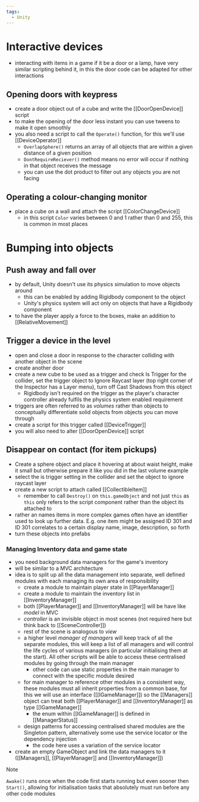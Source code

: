 ```yaml
---
tags:
  - Unity
---
```

# Interactive devices
- interacting with items in a game if it be a door or a lamp, have very similar scripting behind it, in this the door code can be adapted for other interactions
## Opening doors with keypress
- create a door object out of a cube and write the [[DoorOpenDevice]] script
- to make the opening of the door less instant you can use tweens to make it open smoothly
- you also need a script to call the `Operate()` function, for this we'll use [[DeviceOperator]]
	- `OverlapSphere()` returns an array of all objects that are within a given distance of a given position
	- `DontRequireReciever()` method means no error will occur if nothing in that object receives the message
	- you can use the dot product to filter out any objects you are not facing
## Operating a colour-changing monitor
- place a cube on a wall and attach the script [[ColorChangeDevice]]
	- in this script `Color` varies between 0 and 1 rather than 0 and 255, this is common in most places
# Bumping into objects
## Push away and fall over
- by default, Unity doesn't use its physics simulation to move objects around
	- this can be enabled by adding Rigidbody component to the object
	- Unity's physics system will act only on objects that have a Rigidbody component 
- to have the player apply a force to the boxes, make an addition to [[RelativeMovement]]
## Trigger a device in the level
- open and close a door in response to the character colliding with another object in the scene
- create another door
- create a new cube to be used as a trigger and check Is Trigger for the collider, set the trigger object to Ignore Raycast layer (top right corner of the Inspector has a Layer menu), turn off Cast Shadows from this object
	- Rigidbody isn't required on the trigger as the player's character controller already fulfils the physics system enabled requirement
- triggers are often referred to as *volumes* rather than objects to conceptually differentiate solid objects from objects you can move through
- create a script for this trigger called [[DeviceTrigger]]
- you will also need to alter [[DoorOpenDevice]] script
## Disappear on contact (for item pickups)
- Create a sphere object and place it hovering at about waist height, make it small but otherwise prepare it like you did in the last volume example
- select the is trigger setting in the collider and set the object to ignore raycast layer
- create a new script to attach called [[CollectibleItem]]
	- remember to call `Destroy()` on `this.gameObject` and not just `this` as `this` only refers to the script component rather than the object its attached to
- rather an names items in more complex games often have an identifier used to look up further data. E.g. one item might be assigned ID 301 and ID 301 correlates to a certain display name, image, description, so forth
- turn these objects into prefabs
### Managing Inventory data and game state
- you need background data managers for the game's inventory
- will be similar to a MVC architecture
- idea is to split up all the data management into separate, well defined modules with each managing its own area of responsibility
	- create a module to maintain player state in [[PlayerManager]]
	- create a module to maintain the inventory list in [[InventoryManager]]
	- both [[PlayerManager]] and [[InventoryManager]] will be have like *model* in MVC
	- *controller* is an invisible object in most scenes (not required here but think back to [[SceneController]])
	- rest of the scene is analogous to *view*
	- a higher level *manager of managers* will keep track of all the separate modules, this will keep a list of all managers and will control the life cycles of various managers (in particular initialising them at the start). All other scripts will be able to access these centralised modules by going through the main manager
		- other code can use static properties in the main manager to connect with the specific module desired
	- for main manager to reference other modules in a consistent way, these modules must all inherit properties from a common base, for this we will use an interface ([[IGameManager]]) so the [[Managers]] object can treat both [[PlayerManager]] and [[InventoryManager]] as type [[IGameManager]] 
		- the enum within [[IGameManager]] is defined in [[ManagerStatus]]
	- design patterns for accessing centralised shared modules are the Singleton pattern, alternatively some use the service locator or the dependency injection
		- the code here uses a variation of the service locator
- create an empty GameObject and link the data managers to it ([[Managers]], [[PlayerManager]] and [[InventoryManager]])
> [!note]
> `Awake()` runs once when the code first starts running but even sooner then `Start()`, allowing for initialisation tasks that absolutely must run before any other code modules
